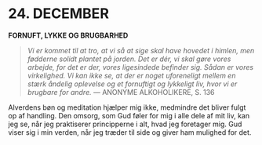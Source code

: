 # 24. DECEMBER

**FORNUFT, LYKKE OG BRUGBARHED**

> *Vi er kommet til at tro, at vi så at sige skal have hovedet i himlen, men fødderne solidt plantet på jorden. Det er dér, vi skal gøre vores arbejde, for det er der, vores ligesindede befinder sig. Sådan er vores virkelighed. Vi kan ikke se, at der er noget uforeneligt mellem en stærk åndelig oplevelse og et fornuftigt og lykkeligt liv, hvor vi er brugbare for andre.*
> — ANONYME ALKOHOLIKERE, S. 136

Alverdens bøn og meditation hjælper mig ikke, medmindre det bliver fulgt op af handling. Den omsorg, som Gud føler for mig i alle dele af mit liv, kan jeg se, når jeg praktiserer principperne i alt, hvad jeg foretager mig. Gud viser sig i min verden, når jeg træder til side og giver ham mulighed for det.
